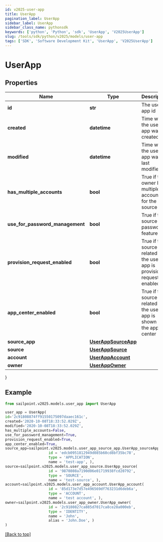 ```yaml
---
id: v2025-user-app
title: UserApp
pagination_label: UserApp
sidebar_label: UserApp
sidebar_class_name: pythonsdk
keywords: ['python', 'Python', 'sdk', 'UserApp', 'V2025UserApp'] 
slug: /tools/sdk/python/v2025/models/user-app
tags: ['SDK', 'Software Development Kit', 'UserApp', 'V2025UserApp']
---
```


# UserApp


## Properties

Name | Type | Description | Notes
------------ | ------------- | ------------- | -------------
**id** | **str** | The user app id | [optional] 
**created** | **datetime** | Time when the user app was created | [optional] 
**modified** | **datetime** | Time when the user app was last modified | [optional] 
**has_multiple_accounts** | **bool** | True if the owner has multiple accounts for the source | [optional] [default to False]
**use_for_password_management** | **bool** | True if the source has password feature | [optional] [default to False]
**provision_request_enabled** | **bool** | True if the source app related to the user app is provision request enabled | [optional] [default to False]
**app_center_enabled** | **bool** | True if the source app related to the user app is shown in the app center | [optional] [default to True]
**source_app** | [**UserAppSourceApp**](user-app-source-app) |  | [optional] 
**source** | [**UserAppSource**](user-app-source) |  | [optional] 
**account** | [**UserAppAccount**](user-app-account) |  | [optional] 
**owner** | [**UserAppOwner**](user-app-owner) |  | [optional] 
}

## Example

```python
from sailpoint.v2025.models.user_app import UserApp

user_app = UserApp(
id='2c91808874ff91550175097daaec161c',
created='2020-10-08T18:33:52.029Z',
modified='2020-10-08T18:33:52.029Z',
has_multiple_accounts=False,
use_for_password_management=True,
provision_request_enabled=True,
app_center_enabled=True,
source_app=sailpoint.v2025.models.user_app_source_app.UserApp_sourceApp(
                    id = 'edcb0951812949d085b60cd8bf35bc78', 
                    type = 'APPLICATION', 
                    name = 'test-app', ),
source=sailpoint.v2025.models.user_app_source.UserApp_source(
                    id = '9870808a7190d06e01719938fcd20792', 
                    type = 'SOURCE', 
                    name = 'test-source', ),
account=sailpoint.v2025.models.user_app_account.UserApp_account(
                    id = '85d173e7d57e496569df763231d6deb6a', 
                    type = 'ACCOUNT', 
                    name = 'test account', ),
owner=sailpoint.v2025.models.user_app_owner.UserApp_owner(
                    id = '2c9180827ca885d7017ca8ce28a000eb', 
                    type = 'IDENTITY', 
                    name = 'John', 
                    alias = 'John.Doe', )
)

```
[[Back to top]](#) 


